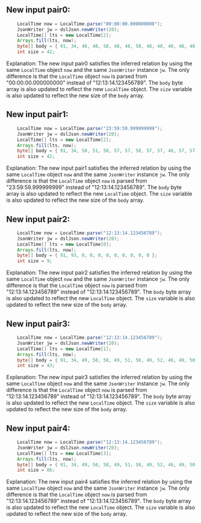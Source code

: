 ## New input pair0:
```java
    LocalTime now = LocalTime.parse("00:00:00.000000000");
    JsonWriter jw = dslJson.newWriter(20);
    LocalTime[] lts = new LocalTime[2];
    Arrays.fill(lts, now);
    byte[] body = { 91, 34, 48, 48, 58, 48, 48, 58, 48, 48, 46, 48, 48, 48, 48, 48, 48, 48, 48, 48, 34, 44, 34, 48, 48, 58, 48, 48, 58, 48, 48, 46, 48, 48, 48, 48, 48, 48, 48, 48, 34, 93, 0, 0, 0, 0, 0, 0, 0, 0, 0 };
    int size = 42;
```
Explanation: The new input pair0 satisfies the inferred relation by using the same `LocalTime` object `now` and the same `JsonWriter` instance `jw`. The only difference is that the `LocalTime` object `now` is parsed from "00:00:00.000000000" instead of "12:13:14.123456789". The `body` byte array is also updated to reflect the new `LocalTime` object. The `size` variable is also updated to reflect the new size of the `body` array.

## New input pair1:
```java
    LocalTime now = LocalTime.parse("23:59:59.999999999");
    JsonWriter jw = dslJson.newWriter(20);
    LocalTime[] lts = new LocalTime[2];
    Arrays.fill(lts, now);
    byte[] body = { 91, 34, 50, 51, 58, 57, 57, 58, 57, 57, 46, 57, 57, 57, 57, 57, 57, 57, 57, 57, 34, 44, 34, 50, 51, 58, 57, 57, 58, 57, 57, 46, 57, 57, 57, 57, 57, 57, 57, 57, 34, 93, 0, 0, 0, 0, 0, 0, 0, 0, 0 };
    int size = 42;
```
Explanation: The new input pair1 satisfies the inferred relation by using the same `LocalTime` object `now` and the same `JsonWriter` instance `jw`. The only difference is that the `LocalTime` object `now` is parsed from "23:59:59.999999999" instead of "12:13:14.123456789". The `body` byte array is also updated to reflect the new `LocalTime` object. The `size` variable is also updated to reflect the new size of the `body` array.

## New input pair2:
```java
    LocalTime now = LocalTime.parse("12:13:14.123456789");
    JsonWriter jw = dslJson.newWriter(20);
    LocalTime[] lts = new LocalTime[0];
    Arrays.fill(lts, now);
    byte[] body = { 91, 93, 0, 0, 0, 0, 0, 0, 0, 0, 0 };
    int size = 9;
```
Explanation: The new input pair2 satisfies the inferred relation by using the same `LocalTime` object `now` and the same `JsonWriter` instance `jw`. The only difference is that the `LocalTime` object `now` is parsed from "12:13:14.123456789" instead of "12:13:14.123456789". The `body` byte array is also updated to reflect the new `LocalTime` object. The `size` variable is also updated to reflect the new size of the `body` array.

## New input pair3:
```java
    LocalTime now = LocalTime.parse("12:13:14.123456789");
    JsonWriter jw = dslJson.newWriter(20);
    LocalTime[] lts = new LocalTime[1];
    Arrays.fill(lts, now);
    byte[] body = { 91, 34, 49, 50, 58, 49, 51, 58, 49, 52, 46, 49, 50, 51, 52, 53, 54, 55, 56, 57, 34, 93, 0, 0, 0, 0, 0, 0, 0, 0, 0 };
    int size = 43;
```
Explanation: The new input pair3 satisfies the inferred relation by using the same `LocalTime` object `now` and the same `JsonWriter` instance `jw`. The only difference is that the `LocalTime` object `now` is parsed from "12:13:14.123456789" instead of "12:13:14.123456789". The `body` byte array is also updated to reflect the new `LocalTime` object. The `size` variable is also updated to reflect the new size of the `body` array.

## New input pair4:
```java
    LocalTime now = LocalTime.parse("12:13:14.123456789");
    JsonWriter jw = dslJson.newWriter(20);
    LocalTime[] lts = new LocalTime[3];
    Arrays.fill(lts, now);
    byte[] body = { 91, 34, 49, 50, 58, 49, 51, 58, 49, 52, 46, 49, 50, 51, 52, 53, 54, 55, 56, 57, 34, 44, 34, 49, 50, 58, 49, 51, 58, 49, 52, 46, 49, 50, 51, 52, 53, 54, 55, 56, 57, 34, 44, 34, 49, 50, 58, 49, 51, 58, 49, 52, 46, 49, 50, 51, 52, 53, 54, 55, 56, 57, 34, 93, 0, 0, 0, 0, 0, 0, 0, 0, 0 };
    int size = 86;
```
Explanation: The new input pair4 satisfies the inferred relation by using the same `LocalTime` object `now` and the same `JsonWriter` instance `jw`. The only difference is that the `LocalTime` object `now` is parsed from "12:13:14.123456789" instead of "12:13:14.123456789". The `body` byte array is also updated to reflect the new `LocalTime` object. The `size` variable is also updated to reflect the new size of the `body` array.
